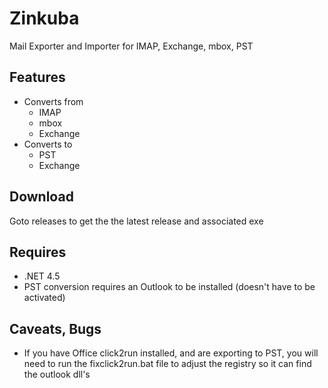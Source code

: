 # Zinkuba
Mail Exporter and Importer for IMAP, Exchange, mbox, PST

## Features

* Converts from
  * IMAP
  * mbox
  * Exchange
* Converts to
  * PST
  * Exchange

## Download

Goto releases to get the the latest release and associated exe

## Requires

 * .NET 4.5
 * PST conversion requires an Outlook to be installed (doesn't have to be activated)

## Caveats, Bugs

 * If you have Office click2run installed, and are exporting to PST, you will need to run the fixclick2run.bat file to adjust the registry so it can find the outlook dll's

